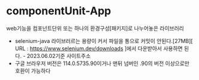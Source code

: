 # componentUnit-App
web기능을 컴포넌트단위 또는 하나의 환경구성[패키지]로 나누어놓은 라이브러리
- selenium-java 라이브러르는 용량이 커서 파일을 통으로 커밋이 안된다.[27MB][ URL : https://www.selenium.dev/downloads ]에서 다운받아서 사용하면 된다. - 2023.06.02기준 사이트주소
- 구글 브라우저 버전은 114.0.5735.90이거나 맨뒤 넘버인 .90의 버전 이상으로만 호환이 가능하다
